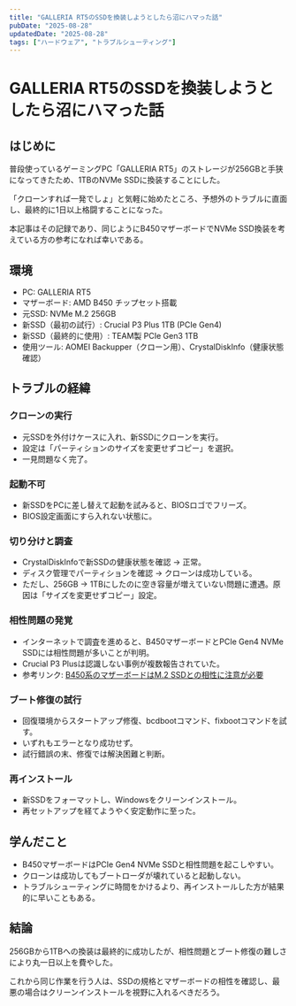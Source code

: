 ```yaml
---
title: "GALLERIA RT5のSSDを換装しようとしたら沼にハマった話"
pubDate: "2025-08-28"
updatedDate: "2025-08-28"
tags: ["ハードウェア", "トラブルシューティング"]
---
```

# GALLERIA RT5のSSDを換装しようとしたら沼にハマった話

## はじめに

普段使っているゲーミングPC「GALLERIA RT5」のストレージが256GBと手狭になってきたため、1TBのNVMe SSDに換装することにした。

「クローンすれば一発でしょ」と気軽に始めたところ、予想外のトラブルに直面し、最終的に1日以上格闘することになった。

本記事はその記録であり、同じようにB450マザーボードでNVMe SSD換装を考えている方の参考になれば幸いである。

## 環境

- PC: GALLERIA RT5
- マザーボード: AMD B450 チップセット搭載
- 元SSD: NVMe M.2 256GB
- 新SSD（最初の試行）: Crucial P3 Plus 1TB (PCIe Gen4)
- 新SSD（最終的に使用）: TEAM製 PCIe Gen3 1TB
- 使用ツール: AOMEI Backupper（クローン用）、CrystalDiskInfo（健康状態確認）

## トラブルの経緯

### クローンの実行

- 元SSDを外付けケースに入れ、新SSDにクローンを実行。
- 設定は「パーティションのサイズを変更せずコピー」を選択。
- 一見問題なく完了。

### 起動不可

- 新SSDをPCに差し替えて起動を試みると、BIOSロゴでフリーズ。
- BIOS設定画面にすら入れない状態に。

### 切り分けと調査

- CrystalDiskInfoで新SSDの健康状態を確認 → 正常。
- ディスク管理でパーティションを確認 → クローンは成功している。
- ただし、256GB → 1TBにしたのに空き容量が増えていない問題に遭遇。原因は「サイズを変更せずコピー」設定。

### 相性問題の発覚

- インターネットで調査を進めると、B450マザーボードとPCIe Gen4 NVMe SSDには相性問題が多いことが判明。
- Crucial P3 Plusは認識しない事例が複数報告されていた。
- 参考リンク: [B450系のマザーボードはM.2 SSDとの相性に注意が必要](https://out.garageakira-blog.com/pc/b450%e7%b3%bb%e3%81%ae%e3%83%9e%e3%82%b6%e3%83%bc%e3%83%9c%e3%83%bc%e3%83%89%e3%81%afm-2-ssd%e3%81%a8%e3%81%ae%e7%9b%b8%e6%80%a7%e3%81%ab%e6%b3%a8%e6%84%8f%e3%81%8c%e5%bf%85%e8%a6%81/)

### ブート修復の試行

- 回復環境からスタートアップ修復、bcdbootコマンド、fixbootコマンドを試す。
- いずれもエラーとなり成功せず。
- 試行錯誤の末、修復では解決困難と判断。

### 再インストール

- 新SSDをフォーマットし、Windowsをクリーンインストール。
- 再セットアップを経てようやく安定動作に至った。

## 学んだこと

- B450マザーボードはPCIe Gen4 NVMe SSDと相性問題を起こしやすい。
- クローンは成功してもブートローダが壊れていると起動しない。
- トラブルシューティングに時間をかけるより、再インストールした方が結果的に早いこともある。

## 結論

256GBから1TBへの換装は最終的に成功したが、相性問題とブート修復の難しさにより丸一日以上を費やした。

これから同じ作業を行う人は、SSDの規格とマザーボードの相性を確認し、最悪の場合はクリーンインストールを視野に入れるべきだろう。
